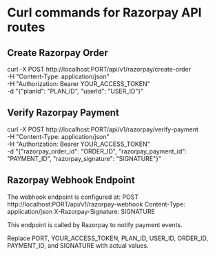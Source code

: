 # Curl commands for Razorpay API routes

## Create Razorpay Order

curl -X POST http://localhost:PORT/api/v1/razorpay/create-order \
-H "Content-Type: application/json" \
-H "Authorization: Bearer YOUR_ACCESS_TOKEN" \
-d "{\"planId\": \"PLAN_ID\", \"userId\": \"USER_ID\"}"

## Verify Razorpay Payment

curl -X POST http://localhost:PORT/api/v1/razorpay/verify-payment \
-H "Content-Type: application/json" \
-H "Authorization: Bearer YOUR_ACCESS_TOKEN" \
-d "{\"razorpay_order_id\": \"ORDER_ID\", \"razorpay_payment_id\": \"PAYMENT_ID\", \"razorpay_signature\": \"SIGNATURE\"}"

## Razorpay Webhook Endpoint

The webhook endpoint is configured at:
POST http://localhost:PORT/api/v1/razorpay-webhook
Content-Type: application/json
X-Razorpay-Signature: SIGNATURE

This endpoint is called by Razorpay to notify payment events.

Replace PORT, YOUR_ACCESS_TOKEN, PLAN_ID, USER_ID, ORDER_ID, PAYMENT_ID, and SIGNATURE with actual values.
